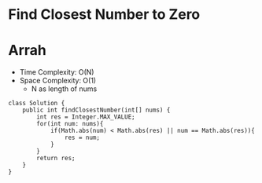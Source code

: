 # Find Closest Number to Zero
# Arrah
* Time Complexity: O(N)
* Space Complexity: O(1)
	* N as length of nums
```
class Solution {
    public int findClosestNumber(int[] nums) {
        int res = Integer.MAX_VALUE;
        for(int num: nums){
            if(Math.abs(num) < Math.abs(res) || num == Math.abs(res)){
                res = num;
            }
        }
        return res;
    }
}
```